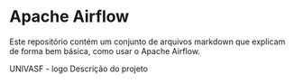 # Apache Airflow

Este repositório contém um conjunto de arquivos markdown que explicam de forma bem básica, como usar o Apache Airflow.

UNIVASF - logo
Descrição do projeto